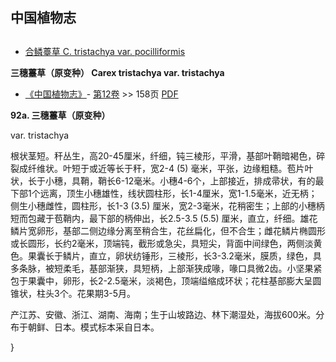 
## 中国植物志

## 
* [合鳞薹草  C.  tristachya var. pocilliformis](Carex-tristachya-var-pocilliformis-合鳞薹草.md)

**三穗薹草（原变种） Carex tristachya var. tristachya**

* [《中国植物志》](http://www.iplant.cn/frps)- [第12卷](http://www.iplant.cn/frps/vol/12) >> 158页 [PDF](http://www.iplant.cn/frps/pdf/12/158a.pdf)

**92a. 三穗薹草（原变种）**

var. tristachya

根状茎短。秆丛生，高20-45厘米，纤细，钝三棱形，平滑，基部叶鞘暗褐色，碎裂成纤维状。叶短于或近等长于秆，宽2-4 (5) 毫米，平张，边缘粗糙。苞片叶状，长于小穗，具鞘，鞘长6-12毫米。小穗4-6个，上部接近，排成帚状，有的最下部1个远离，顶生小穗雄性，线状圆柱形，长1-4厘米，宽1-1.5毫米，近无柄；侧生小穗雌性，圆柱形，长1-3 (3.5) 厘米，宽2-3毫米，花稍密生；上部的小穗柄短而包藏于苞鞘内，最下部的柄伸出，长2.5-3.5 (5.5) 厘米，直立，纤细。雄花鳞片宽卵形，基部二侧边缘分离至稍合生，花丝扁化，但不合生；雌花鳞片椭圆形或长圆形，长约2毫米，顶端钝，截形或急尖，具短尖，背面中间绿色，两侧淡黄色。果囊长于鳞片，直立，卵状纺锤形，三棱形，长3-3.2毫米，膜质，绿色，具多条脉，被短柔毛，基部渐狭，具短柄，上部渐狭成喙，喙口具微2齿。小坚果紧包于果囊中，卵形，长2-2.5毫米，淡褐色，顶端缢缩成环状；花柱基部膨大呈圆锥状，柱头3个。花果期3-5月。

产江苏、安徽、浙江、湖南、海南；生于山坡路边、林下潮湿处，海拔600米。分布于朝鲜、日本。模式标本采自日本。

}